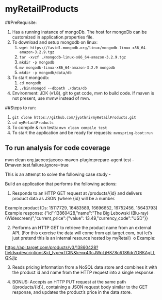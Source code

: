 # myRetailProducts

##PreRequisite: <br />
1. Has a running instance of mongoDb. The host for mongoDb can be customized in application.properties file. <br />
  1. To download and setup mongodb on linux: <br />
       1. `wget https://fastdl.mongodb.org/linux/mongodb-linux-x86_64-amazon-3.2.9.tgz`
       2. `tar -xvzf ./mongodb-linux-x86_64-amazon-3.2.9.tgz`
       3.  `mkdir -p mongodb`
       4. `mv mongodb-linux-x86_64-amazon-3.2.9 mongodb`
       5. `mkdir -p mongodb/data/db`
  2. To start mongodb:
       1. `cd mongodb`
       2. `./bin/mongod --dbpath ./data/db`
2. Environment: JDK (v1.8), git to get code, mvn to build code. If maven is not present, use mvnw instead of mvn.

##Steps to run: <br />
1. `git clone https://github.com/jyothri/myRetailProducts.git`
2. `cd myRetailProducts`
3. To compile & run tests:  `mvn clean compile test`
4. To start the application and be ready for requests: `mvnspring-boot:run`

## To run analysis for code coverage
mvn clean org.jacoco:jacoco-maven-plugin:prepare-agent test -Dmaven.test.failure.ignore=true <br />

This is an attempt to solve the following case study - 

Build an application that performs the following actions:

1. Responds to an HTTP GET request at /products/{id} and delivers product data as JSON (where {id} will be a number.

Example product IDs: 15117729, 16483589, 16696652, 16752456, 15643793)
Example response: {"id":13860428,"name":"The Big Lebowski (Blu-ray) (Widescreen)","current_price":{"value": 13.49,"currency_code":"USD"}}

2. Performs an HTTP GET to retrieve the product name from an external API. (For this exercise the data will come from api.target.com, but let’s just pretend this is an internal resource hosted by myRetail)  o Example:

https://api.target.com/products/v3/13860428?fields=descriptions&id_type=TCIN&key=43cJWpLjH8Z8oR18KdrZDBKAgLLQKJjz

3. Reads pricing information from a NoSQL data store and combines it with the product id and name from the HTTP request into a single response.  

4. BONUS: Accepts an HTTP PUT request at the same path (/products/{id}), containing a JSON request body similar to the GET response, and updates the product’s price in the data store.

